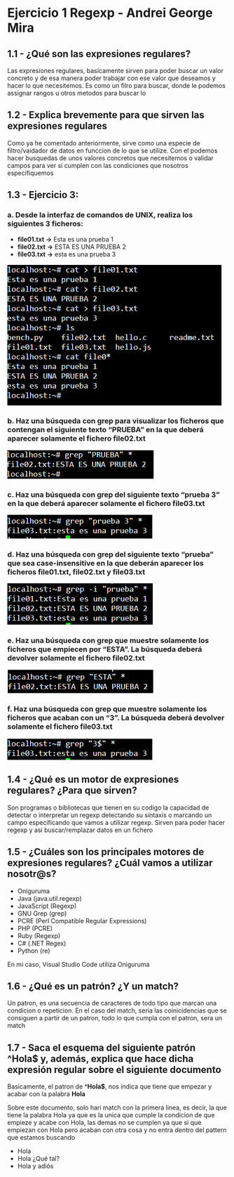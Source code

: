 # Ejercicio 1 Regexp - Andrei George Mira

## 1.1 - ¿Qué son las expresiones regulares?
Las expresiones regulares, basicamente sirven para poder buscar un valor concreto y de esa manera poder
trabajar con ese valor que deseamos y hacer lo que necesitemos. Es como un filro para buscar, donde le podemos
assignar rangos u otros metodos para buscar lo 

## 1.2 - Explica brevemente para que sirven las expresiones regulares
Como ya he comentado anteriormente, sirve como una especie de filtro/vaidador de datos en funccion de lo que 
se utilize. Con el podemos hacer busquedas de unos valores concretos que necesitemos o validar
campos para ver si cumplen con las condiciones que nosotros especifiquemos

## 1.3 - Ejercicio 3:

### a. Desde la interfaz de comandos de UNIX, realiza los siguientes 3 ficheros:

- **file01.txt** **→** Esta es una prueba 1
- **file02.txt** **→** ESTA ES UNA PRUEBA 2
- **file03.txt** **→** esta es una prueba 3

![alt text](img/image.png)
### b. Haz una búsqueda con grep para visualizar los ficheros que contengan el siguiente texto **“PRUEBA”** en la que deberá aparecer solamente el fichero **file02.txt**
![alt text](img/image2.png)
### c. Haz una búsqueda con grep del siguiente texto **“prueba 3”** en la que deberá aparecer solamente el fichero  **file03.txt**
![alt text](img/image3.png)
### d. Haz una búsqueda con grep del siguiente texto **“prueba”** que sea **case-insensitive** en la que deberán aparecer los ficheros **file01.txt**, **file02.txt** y **file03.txt**
![alt text](img/image4.png)
### e. Haz una búsqueda con grep que muestre solamente los ficheros que empiecen por **“ESTA”**. La búsqueda deberá devolver solamente el fichero **file02.txt**
![alt text](img/image5.png)
### f. Haz una búsqueda con grep que muestre solamente los ficheros que acaban con un **“3”**. La búsqueda deberá devolver solamente el fichero **file03.txt**
![alt text](img/image6.png)

## 1.4 - ¿Qué es un motor de expresiones regulares? ¿Para que sirven?
Son programas o bibliotecas que tienen en su codigo la capacidad de detectar o interpretar un regexp
detectando su sintaxis o marcando un campo especificando que vamos a utilizar regexp. Sirven para poder
hacer regexp y asi buscar/remplazar datos en un fichero

## 1.5 - ¿Cuáles son los principales motores de expresiones regulares? ¿Cuál vamos a utilizar nosotr@s?
- Oniguruma
- Java (java.util.regexp)
- JavaScript (Regexp)
- GNU Grep (grep)
- PCRE (Perl Compatible Regular Expressions)
- PHP (PCRE)
- Ruby (Regexp)
- C# (.NET Regex)
- Python (re)

En mi caso, Visual Studio Code utiliza Oniguruma

## 1.6 - ¿Qué es un patrón? ¿Y un match?
Un patron, es una secuencia de caracteres de todo tipo que marcan una condicion o repeticion. En el caso del match, 
seria las coinicidencias que se consiguen a partir de un patron, todo lo que cumpla con el patron, sera un match

## 1.7 - Saca el esquema del siguiente patrón ^Hola$ y, además, explica que hace dicha expresión regular sobre el siguiente documento

Basicamente, el patron de **^Hola$**, nos indica que tiene que empezar y acabar con la palabra **Hola**

Sobre este documento, solo hari match con la primera linea, es decir, la que tiene la palabra Hola ya que es la unica 
que cumple la condicion de que empieze y acabe con Hola, las demas no se cumplen ya que si que empiezan con Hola pero 
acaban con otra cosa y no entra dentro del pattern que estamos buscando

- Hola
- Hola ¿Qué tal?
- Hola y adiós
